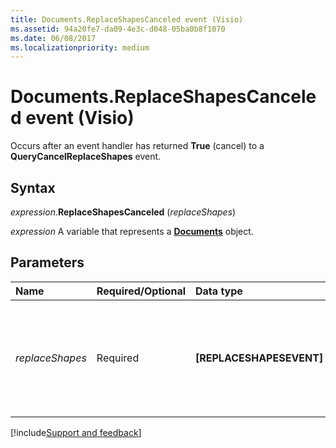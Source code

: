 ```yaml
---
title: Documents.ReplaceShapesCanceled event (Visio)
ms.assetid: 94a20fe7-da09-4e3c-d048-05ba0b8f1070
ms.date: 06/08/2017
ms.localizationpriority: medium
---
```



# Documents.ReplaceShapesCanceled event (Visio)

Occurs after an event handler has returned **True** (cancel) to a **QueryCancelReplaceShapes** event.


## Syntax

_expression_.**ReplaceShapesCanceled** (_replaceShapes_)

_expression_ A variable that represents a **[Documents](Visio.Documents.md)** object.


## Parameters

|Name|Required/Optional|Data type|Description|
|:-----|:-----|:-----|:-----|
| _replaceShapes_|Required|**[REPLACESHAPESEVENT]**|An object whose properties return information about the shape-replacement operation.|



[!include[Support and feedback](~/includes/feedback-boilerplate.md)]